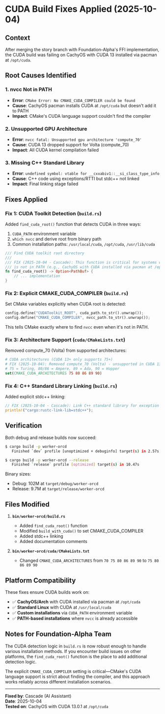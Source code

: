 # CUDA Build Fixes Applied (2025-10-04)

## Context

After merging the story branch with Foundation-Alpha's FFI implementation, the CUDA build was failing on CachyOS with CUDA 13 installed via pacman at `/opt/cuda`.

## Root Causes Identified

### 1. **nvcc Not in PATH**
- **Error**: `CMake Error: No CMAKE_CUDA_COMPILER could be found`
- **Cause**: CachyOS pacman installs CUDA at `/opt/cuda` but doesn't add it to PATH
- **Impact**: CMake's CUDA language support couldn't find the compiler

### 2. **Unsupported GPU Architecture**
- **Error**: `nvcc fatal: Unsupported gpu architecture 'compute_70'`
- **Cause**: CUDA 13 dropped support for Volta (compute_70)
- **Impact**: All CUDA kernel compilation failed

### 3. **Missing C++ Standard Library**
- **Error**: `undefined symbol: vtable for __cxxabiv1::__si_class_type_info`
- **Cause**: C++ code using exceptions/RTTI but stdc++ not linked
- **Impact**: Final linking stage failed

## Fixes Applied

### Fix 1: CUDA Toolkit Detection (`build.rs`)

Added `find_cuda_root()` function that detects CUDA in three ways:
1. `CUDA_PATH` environment variable
2. `which nvcc` and derive root from binary path
3. Common installation paths: `/usr/local/cuda`, `/opt/cuda`, `/usr/lib/cuda`

```rust
/// Find CUDA toolkit root directory
/// 
/// FIX (2025-10-04 - Cascade): This function is critical for systems where nvcc
/// is not in PATH (e.g., CachyOS with CUDA installed via pacman at /opt/cuda).
fn find_cuda_root() -> Option<PathBuf> {
    // ... implementation
}
```

### Fix 2: Explicit CMAKE_CUDA_COMPILER (`build.rs`)

Set CMake variables explicitly when CUDA root is detected:

```rust
config.define("CUDAToolkit_ROOT", cuda_path.to_str().unwrap());
config.define("CMAKE_CUDA_COMPILER", nvcc_path.to_str().unwrap());
```

This tells CMake exactly where to find `nvcc` even when it's not in PATH.

### Fix 3: Architecture Support (`cuda/CMakeLists.txt`)

Removed compute_70 (Volta) from supported architectures:

```cmake
# CUDA architectures (CUDA 13+ only supports 75+)
# FIX (2025-10-04): Removed compute_70 (Volta) - unsupported in CUDA 13
# 75 = Turing, 80/86 = Ampere, 89 = Ada, 90 = Hopper
set(CMAKE_CUDA_ARCHITECTURES 75 80 86 89 90)
```

### Fix 4: C++ Standard Library Linking (`build.rs`)

Added explicit stdc++ linking:

```rust
// FIX (2025-10-04 - Cascade): Link C++ standard library for exception handling and RTTI.
println!("cargo:rustc-link-lib=stdc++");
```

## Verification

Both debug and release builds now succeed:

```bash
$ cargo build -p worker-orcd
   Finished `dev` profile [unoptimized + debuginfo] target(s) in 2.57s

$ cargo build -p worker-orcd --release
   Finished `release` profile [optimized] target(s) in 10.47s
```

Binary sizes:
- Debug: 102M at `target/debug/worker-orcd`
- Release: 9.7M at `target/release/worker-orcd`

## Files Modified

1. **`bin/worker-orcd/build.rs`**
   - Added `find_cuda_root()` function
   - Modified `build_with_cuda()` to set CMAKE_CUDA_COMPILER
   - Added stdc++ linking
   - Added documentation comments

2. **`bin/worker-orcd/cuda/CMakeLists.txt`**
   - Changed `CMAKE_CUDA_ARCHITECTURES` from `70 75 80 86 89 90` to `75 80 86 89 90`

## Platform Compatibility

These fixes ensure CUDA builds work on:
- ✅ **CachyOS/Arch** with CUDA installed via pacman at `/opt/cuda`
- ✅ **Standard Linux** with CUDA at `/usr/local/cuda`
- ✅ **Custom installations** via `CUDA_PATH` environment variable
- ✅ **PATH-based installations** where `nvcc` is already accessible

## Notes for Foundation-Alpha Team

The CUDA detection logic in `build.rs` is now robust enough to handle various installation methods. If you encounter build issues on other platforms, the `find_cuda_root()` function is the place to add additional detection logic.

The explicit `CMAKE_CUDA_COMPILER` setting is critical—CMake's CUDA language support is strict about finding the compiler, and this approach works reliably across different installation scenarios.

---

**Fixed by**: Cascade (AI Assistant)  
**Date**: 2025-10-04  
**Tested on**: CachyOS with CUDA 13.0.1 at `/opt/cuda`
